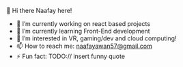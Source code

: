 👋  Hi there Naafay here!
- 🔭 I’m currently working on react based projects
- 🌱 I’m currently learning Front-End development
- 👀 I’m interested in VR, gaming/dev and cloud computing!
- 📫 How to reach me: naafayawan57@gmail.com
- ⚡ Fun fact: TODO:// insert funny quote

